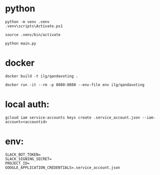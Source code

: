 # python
```
python -m venv .venv
.venv\scripts\Activate.ps1

source .venv/bin/activate

python main.py
```

# docker
```
docker build -t ilg/qandavoting .

docker run -it --rm -p 8080:8080 --env-file env ilg/qandavoting
```

# local auth:
```
gcloud iam service-accounts keys create .service_account.json --iam-account=<accountid>
```

# env:

```
SLACK_BOT_TOKEN=
SLACK_SIGNING_SECRET=
PROJECT_ID=
GOOGLE_APPLICATION_CREDENTIALS=.service_account.json
```